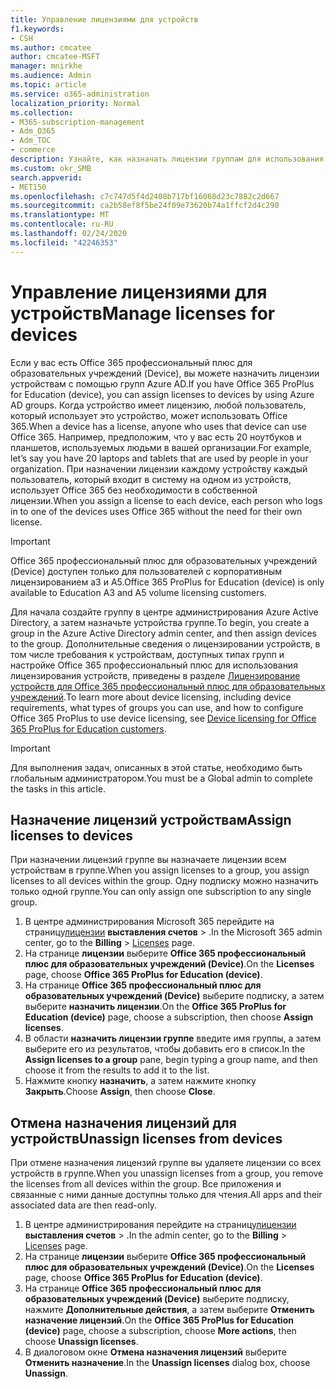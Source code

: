 ```yaml
---
title: Управление лицензиями для устройств
f1.keywords:
- CSH
ms.author: cmcatee
author: cmcatee-MSFT
manager: mnirkhe
ms.audience: Admin
ms.topic: article
ms.service: o365-administration
localization_priority: Normal
ms.collection:
- M365-subscription-management
- Adm_O365
- Adm_TOC
- commerce
description: Узнайте, как назначать лицензии группам для использования с устройствами.
ms.custom: okr_SMB
search.appverid:
- MET150
ms.openlocfilehash: c7c747d5f4d2408b717bf16068d23c7882c2d667
ms.sourcegitcommit: ca2b58ef8f5be24f09e73620b74a1ffcf2d4c290
ms.translationtype: MT
ms.contentlocale: ru-RU
ms.lasthandoff: 02/24/2020
ms.locfileid: "42246353"
---
```

# <a name="manage-licenses-for-devices"></a><span data-ttu-id="96814-103">Управление лицензиями для устройств</span><span class="sxs-lookup"><span data-stu-id="96814-103">Manage licenses for devices</span></span>

<span data-ttu-id="96814-104">Если у вас есть Office 365 профессиональный плюс для образовательных учреждений (Device), вы можете назначить лицензии устройствам с помощью групп Azure AD.</span><span class="sxs-lookup"><span data-stu-id="96814-104">If you have Office 365 ProPlus for Education (device), you can assign licenses to devices by using Azure AD groups.</span></span> <span data-ttu-id="96814-105">Когда устройство имеет лицензию, любой пользователь, который использует это устройство, может использовать Office 365.</span><span class="sxs-lookup"><span data-stu-id="96814-105">When a device has a license, anyone who uses that device can use Office 365.</span></span> <span data-ttu-id="96814-106">Например, предположим, что у вас есть 20 ноутбуков и планшетов, используемых людьми в вашей организации.</span><span class="sxs-lookup"><span data-stu-id="96814-106">For example, let’s say you have 20 laptops and tablets that are used by people in your organization.</span></span> <span data-ttu-id="96814-107">При назначении лицензии каждому устройству каждый пользователь, который входит в систему на одном из устройств, использует Office 365 без необходимости в собственной лицензии.</span><span class="sxs-lookup"><span data-stu-id="96814-107">When you assign a license to each device, each person who logs in to one of the devices uses Office 365 without the need for their own license.</span></span>

> [!IMPORTANT]
> <span data-ttu-id="96814-108">Office 365 профессиональный плюс для образовательных учреждений (Device) доступен только для пользователей с корпоративным лицензированием a3 и A5.</span><span class="sxs-lookup"><span data-stu-id="96814-108">Office 365 ProPlus for Education (device) is only available to Education A3 and A5 volume licensing customers.</span></span>

<span data-ttu-id="96814-109">Для начала создайте группу в центре администрирования Azure Active Directory, а затем назначьте устройства группе.</span><span class="sxs-lookup"><span data-stu-id="96814-109">To begin, you create a group in the Azure Active Directory admin center, and then assign devices to the group.</span></span> <span data-ttu-id="96814-110">Дополнительные сведения о лицензировании устройств, в том числе требования к устройствам, доступных типах групп и настройке Office 365 профессиональный плюс для использования лицензирования устройств, приведены в разделе [Лицензирование устройств для Office 365 профессиональный плюс для образовательных учреждений](https://go.microsoft.com/fwlink/p/?linkid=2094216).</span><span class="sxs-lookup"><span data-stu-id="96814-110">To learn more about device licensing, including device requirements, what types of groups you can use, and how to configure Office 365 ProPlus to use device licensing, see [Device licensing for Office 365 ProPlus for Education customers](https://go.microsoft.com/fwlink/p/?linkid=2094216).</span></span>

> [!IMPORTANT]
> <span data-ttu-id="96814-111">Для выполнения задач, описанных в этой статье, необходимо быть глобальным администратором.</span><span class="sxs-lookup"><span data-stu-id="96814-111">You must be a Global admin to complete the tasks in this article.</span></span>

## <a name="assign-licenses-to-devices"></a><span data-ttu-id="96814-112">Назначение лицензий устройствам</span><span class="sxs-lookup"><span data-stu-id="96814-112">Assign licenses to devices</span></span>

<span data-ttu-id="96814-113">При назначении лицензий группе вы назначаете лицензии всем устройствам в группе.</span><span class="sxs-lookup"><span data-stu-id="96814-113">When you assign licenses to a group, you assign licenses to all devices within the group.</span></span> <span data-ttu-id="96814-114">Одну подписку можно назначить только одной группе.</span><span class="sxs-lookup"><span data-stu-id="96814-114">You can only assign one subscription to any single group.</span></span>

1. <span data-ttu-id="96814-115">В центре администрирования Microsoft 365 перейдите на страницу<a href="https://go.microsoft.com/fwlink/p/?linkid=842264" target="_blank">лицензии</a> **выставления счетов** > .</span><span class="sxs-lookup"><span data-stu-id="96814-115">In the Microsoft 365 admin center, go to the **Billing** > <a href="https://go.microsoft.com/fwlink/p/?linkid=842264" target="_blank">Licenses</a> page.</span></span>
2. <span data-ttu-id="96814-116">На странице **лицензии** выберите **Office 365 профессиональный плюс для образовательных учреждений (Device)**.</span><span class="sxs-lookup"><span data-stu-id="96814-116">On the **Licenses** page, choose **Office 365 ProPlus for Education (device)**.</span></span>
3. <span data-ttu-id="96814-117">На странице **Office 365 профессиональный плюс для образовательных учреждений (Device)** выберите подписку, а затем выберите **назначить лицензии**.</span><span class="sxs-lookup"><span data-stu-id="96814-117">On the **Office 365 ProPlus for Education (device)** page, choose a subscription, then choose **Assign licenses**.</span></span>
4. <span data-ttu-id="96814-118">В области **назначить лицензии группе** введите имя группы, а затем выберите его из результатов, чтобы добавить его в список.</span><span class="sxs-lookup"><span data-stu-id="96814-118">In the **Assign licenses to a group** pane, begin typing a group name, and then choose it from the results to add it to the list.</span></span>
6. <span data-ttu-id="96814-119">Нажмите кнопку **назначить**, а затем нажмите кнопку **Закрыть**.</span><span class="sxs-lookup"><span data-stu-id="96814-119">Choose **Assign**, then choose **Close**.</span></span>

## <a name="unassign-licenses-from-devices"></a><span data-ttu-id="96814-120">Отмена назначения лицензий для устройств</span><span class="sxs-lookup"><span data-stu-id="96814-120">Unassign licenses from devices</span></span>

<span data-ttu-id="96814-121">При отмене назначения лицензий группе вы удаляете лицензии со всех устройств в группе.</span><span class="sxs-lookup"><span data-stu-id="96814-121">When you unassign licenses from a group, you remove the licenses from all devices within the group.</span></span> <span data-ttu-id="96814-122">Все приложения и связанные с ними данные доступны только для чтения.</span><span class="sxs-lookup"><span data-stu-id="96814-122">All apps and their associated data are then read-only.</span></span>

1. <span data-ttu-id="96814-123">В центре администрирования перейдите на страницу<a href="https://go.microsoft.com/fwlink/p/?linkid=842264" target="_blank">лицензии</a> **выставления счетов** > .</span><span class="sxs-lookup"><span data-stu-id="96814-123">In the admin center, go to the **Billing** > <a href="https://go.microsoft.com/fwlink/p/?linkid=842264" target="_blank">Licenses</a> page.</span></span>
2. <span data-ttu-id="96814-124">На странице **лицензии** выберите **Office 365 профессиональный плюс для образовательных учреждений (Device)**.</span><span class="sxs-lookup"><span data-stu-id="96814-124">On the **Licenses** page, choose **Office 365 ProPlus for Education (device)**.</span></span>
3. <span data-ttu-id="96814-125">На странице **Office 365 профессиональный плюс для образовательных учреждений (Device)** выберите подписку, нажмите **Дополнительные действия**, а затем выберите **Отменить назначение лицензий**.</span><span class="sxs-lookup"><span data-stu-id="96814-125">On the **Office 365 ProPlus for Education (device)** page, choose a subscription, choose **More actions**, then choose **Unassign licenses**.</span></span>
5. <span data-ttu-id="96814-126">В диалоговом окне **Отмена назначения лицензий** выберите **Отменить назначение**.</span><span class="sxs-lookup"><span data-stu-id="96814-126">In the **Unassign licenses** dialog box, choose **Unassign**.</span></span>